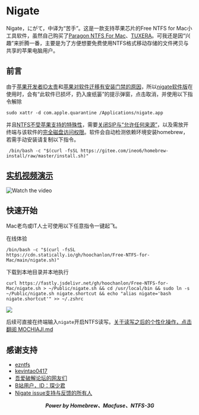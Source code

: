 # Nigate

Nigate，にがて，中译为“苦手”。这是一款支持苹果芯片的Free NTFS for Mac小工具软件，虽然自己购买了[Paragon NTFS For Mac](https://www.paragon-software.com/home/ntfs-mac/)、[TUXERA](https://www.tuxera.com)。可我还是因“兴趣”来折腾一番，主要是为了方便想要免费使用NTFS格式移动存储的文件拷贝与共享的苹果电脑用户。

## 前言

由于[苹果开发者ID太贵](https://blog.csdn.net/Alexander_Wei/article/details/111149103)和[苹果对软件迁移有安装门禁的原因](https://developer.apple.com/cn/developer-id/)，所以[nigate软件版](https://github.com/hoochanlon/Free-NTFS-for-Mac/releases/download/v1.1/nigate.dmg)在使用时，会有“此软件已损坏，扔入废纸篓”的提示弹窗，点击取消，并使用以下指令解除

```shell
sudo xattr -d com.apple.quarantine /Applications/nigate.app
```
 
并且[NTFS不受苹果支持的特殊性](https://zh.wikipedia.org/wiki/NTFS)，需要[关闭SIP与“允许任何来源”](http://www.downza.cn/mac/10419030.html)，以及需放开终端与该软件的[完全磁盘访问权限](https://github.com/MacPaw/PermissionsKit)。软件会自动检测依赖环境安装homebrew，若需手动安装请复制以下指令。

```shell
 /bin/bash -c "$(curl -fsSL https://gitee.com/ineo6/homebrew-install/raw/master/install.sh)"
``` 
  
## [实机视频演示](https://www.bilibili.com/video/BV1XG4y1f79N)

![Watch the video](https://fastly.jsdelivr.net/gh/hoochanlon/free-mac-ntfs/shashin/example.png)

## 快速开始

Mac老鸟或IT人士可使用以下任意指令一键起飞。

在线体验

 ```shell
 /bin/bash -c "$(curl -fsSL https://cdn.statically.io/gh/hoochanlon/Free-NTFS-for-Mac/main/nigate.sh)"
 ```
 
下载到本地目录并本地执行

```shell
curl https://fastly.jsdelivr.net/gh/hoochanlon/Free-NTFS-for-Mac/nigate.sh > ~/Public/nigate.sh && cd /usr/local/bin && sudo ln -s ~/Public/nigate.sh nigate.shortcut && echo "alias nigate='bash nigate.shortcut'" >> ~/.zshrc
```
 
![](https://fastly.jsdelivr.net/gh/hoochanlon/Free-NTFS-for-Mac/shashin/ln-s-to-nigate.png)

后续可直接在终端输入`nigate`开启NTFS读写。[关于读写之后的个性化操作，点击翻阅 MOCHIAJI.md](MOCHIAJI.md)


 ## 感谢支持

* [ezntfs](https://github.com/lezgomatt/ezntfs/issues/8#issuecomment-1374428139)
* [kevintao0417](https://github.com/hoochanlon/Free-NTFS-for-Mac/issues/3)
* [吾爱破解论坛的网友们](https://www.52pojie.cn/forum.php?mod=viewthread&tid=1735607&page=1#pid45353784)
* [B站用户，ID：琛少君](https://space.bilibili.com/32713000)
* [Nigate issue支持与反馈的所有人](https://github.com/hoochanlon/Free-NTFS-for-Mac/issues/9)


<div align="center">
<i>
<b>Power by Homebrew、Macfuse、NTFS-3G</b>
</i>
</div>


